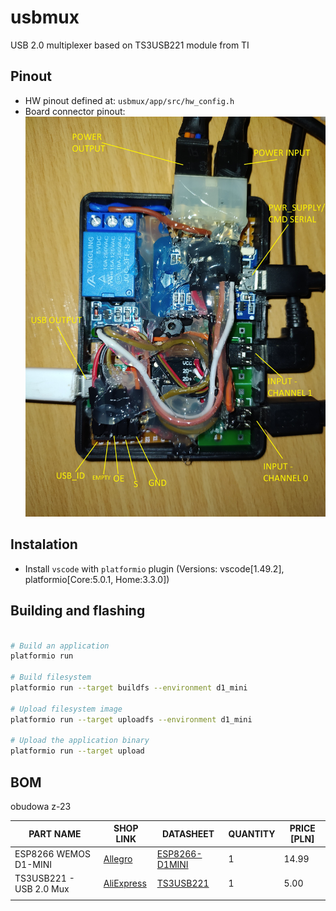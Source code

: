 # usbmux
USB 2.0 multiplexer based on TS3USB221 module from TI



## Pinout
* HW pinout defined at: `usbmux/app/src/hw_config.h`
* Board connector pinout:
![usbmux_board_pinout](docs/pics/usbmux_board_pinout.jpg)


## Instalation
* Install `vscode` with `platformio` plugin (Versions: vscode[1.49.2], platformio[Core:5.0.1, Home:3.3.0])


## Building and flashing
```sh

# Build an application
platformio run

# Build filesystem
platformio run --target buildfs --environment d1_mini

# Upload filesystem image
platformio run --target uploadfs --environment d1_mini

# Upload the application binary
platformio run --target upload
```

## BOM
obudowa z-23

| PART NAME                          | SHOP LINK                                                                                        | DATASHEET | QUANTITY | PRICE [PLN] |
|------------------------------------|--------------------------------------------------------------------------------------------------|-----------|----------|-------------|
| ESP8266 WEMOS D1-MINI | [Allegro](https://allegro.pl/oferta/modul-wifi-d1-mini-esp8266-ex-arduino-iot-wemos-9679673735)               |[ESP8266-D1MINI](./https://docs.wemos.cc/en/latest/d1/d1_mini.html)           | 1        | 14.99       |
| TS3USB221 - USB 2.0 Mux          | [AliExpress](https://pl.aliexpress.com/item/32829759803.html) |[TS3USB221](./app/lib/TS3USB221/docs/ts3usb221.pdf)            | 1        | 5.00       |
|                                    |                                                                                                  |           |          |             |